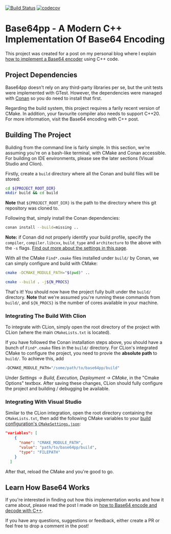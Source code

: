 [![Build Status](https://dev.azure.com/Matheusgarcia28/Base64pp/_apis/build/status%2Fmatheusgomes28.base64pp?branchName=main)](https://dev.azure.com/Matheusgarcia28/Base64pp/_build/latest?definitionId=3&branchName=main) [![codecov](https://codecov.io/github/matheusgomes28/base64pp/branch/main/graph/badge.svg?token=5Q5G5MNFLO)](https://codecov.io/github/matheusgomes28/base64pp)

# Base64pp - A Modern C++ Implementation Of Base64 Encoding

This project was created for a post on my personal blog
where I explain [how to implement a Base64 encoder](https://matgomes.com/base64-encode-decode-cpp/)
using C++ code.


## Project Dependencies

Base64pp doesn't rely on any third-party libraries per se,
but the unit tests were implemented with GTest. However,
the dependencies were managed with [Conan](https://conan.io)
so you do need to install that first.

Regarding the build system, this project requires a farily
recent version of CMake. In addition, your favourite compiler
also needs to support C++20. For more information, visit the
Base64 encoding with C++ post.

## Building The Project

Building from the command line is fairly simple. In this section,
we're assuming you're on a bash-like terminal, with CMake
and Conan accessible. For building on IDE environments, 
please see the later sections (Visual Studio and Clion).

Firstly, create a `build` directory where all the Conan and
build files will be stored:

```bash
cd ${PROJECT_ROOT_DIR}
mkdir build && cd build
``` 

**Note** that `${PROJECT_ROOT_DIR}` is the path to the directory
where this git repository was cloned to.

Following that, simply install the Conan dependencies:

```bash
conan install --build=missing ..
```

**Note:** if Conan did not properly identify your build profile,
specify the `compiler`, `compiler.libcxx`, `build_type` and
`architecture` to the above with the `-s` flags. [Find out more
about the settings in this page](https://docs.conan.io/en/latest/reference/commands/consumer/install.html#settings).

With all the CMake `Find*.cmake` files installed under `build/`
by Conan, we can simply configure and build with CMake:

```bash
cmake -DCMAKE_MODULE_PATH="$(pwd)" ..

cmake --build . -j${N_PROCS}      
```
That's it! You should now have the project fully built under
the `build/` directory. **Note** that we're assumed you're
running these commands from `build/`, and `${N_PROCS}` is
the number of cores available in your machine.

### Integrating The Build With Clion

To integrate with CLion, simply open the root directory 
of the project with CLion (where the main `CMakeLists.txt`
is located).

If you have followed the Conan installation steps above,
you should have a bunch of `Find*.cmake` files in the
`build/` directory. For CLion's integrated CMake to
configure the project, you need to provie the **absolute
path** to `build/`. To achieve this, add

```bash
-DCMAKE_MODULE_PATH="/some/path/to/base64pp/build"
``` 

Under *Settings -> Build, Execution, Deployment -> CMake*,
in the "Cmake Options" textbox. After saving these changes,
CLion should fully configure the project and building /
debugging be available.

### Integrating With Visual Studio

Similar to the CLion integration, open the root directory
containing the `CMakeLists.txt`, then add the following
CMake variables to your [build configuration's
`CMakeSettings.json`](https://docs.microsoft.com/en-us/cpp/build/cmakesettings-reference?view=msvc-170):

```json
"variables": [
    {
      "name": "CMAKE_MODULE_PATH",
      "value": "path/to/base64pp/build",
      "type": "FILEPATH"
    }
  ]
```

After that, reload the CMake and you're good to go.

## Learn How Base64 Works

If you're interested in finding out how this
implementation works and how it came about, please read
the post I made on [how to Base64 encode and decode
with C++](https://matgomes.com/base64-encode-decode-cpp/).

If you have any questions, suggestions or feedback,
either create a PR or feel free to drop a comment in the
post!







